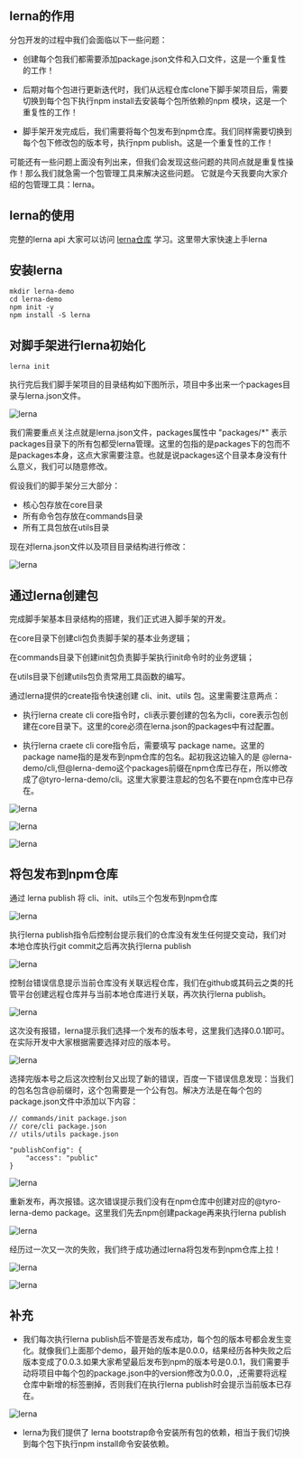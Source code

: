 ## lerna的作用
分包开发的过程中我们会面临以下一些问题：

- 创建每个包我们都需要添加package.json文件和入口文件，这是一个重复性的工作！

- 后期对每个包进行更新迭代时，我们从远程仓库clone下脚手架项目后，需要切换到每个包下执行npm install去安装每个包所依赖的npm 模块，这是一个重复性的工作！

- 脚手架开发完成后，我们需要将每个包发布到npm仓库。我们同样需要切换到每个包下修改包的版本号，执行npm publish。这是一个重复性的工作！

可能还有一些问题上面没有列出来，但我们会发现这些问题的共同点就是重复性操作！那么我们就急需一个包管理工具来解决这些问题。
它就是今天我要向大家介绍的包管理工具：lerna。 


## lerna的使用 

完整的lerna api 大家可以访问 [lerna仓库](https://github.com/lerna/lerna) 学习。这里带大家快速上手lerna 

## 安装lerna

    mkdir lerna-demo
    cd lerna-demo
    npm init -y
    npm install -S lerna

## 对脚手架进行lerna初始化

    lerna init

执行完后我们脚手架项目的目录结构如下图所示，项目中多出来一个packages目录与lerna.json文件。

![lerna](./images/3-1.webp "lerna")

我们需要重点关注点就是lerna.json文件，packages属性中 "packages/*" 表示 packages目录下的所有包都受lerna管理。这里的包指的是packages下的包而不是packages本身，这点大家需要注意。也就是说packages这个目录本身没有什么意义，我们可以随意修改。

假设我们的脚手架分三大部分：

- 核心包存放在core目录
- 所有命令包存放在commands目录
- 所有工具包放在utils目录

现在对lerna.json文件以及项目目录结构进行修改：

![lerna](./images/3-2.webp "lerna")

## 通过lerna创建包

完成脚手架基本目录结构的搭建，我们正式进入脚手架的开发。

在core目录下创建cli包负责脚手架的基本业务逻辑；

在commands目录下创建init包负责脚手架执行init命令时的业务逻辑；

在utils目录下创建utils包负责常用工具函数的编写。

通过lerna提供的create指令快速创建 cli、init、utils 包。这里需要注意两点：

- 执行lerna create cli core指令时，cli表示要创建的包名为cli，core表示包创建在core目录下。这里的core必须在lerna.json的packages中有过配置。

- 执行lerna craete cli core指令后，需要填写 package name。这里的package name指的是发布到npm仓库的包名。起初我这边输入的是 @lerna-demo/cli,但@lerna-demo这个packages前缀在npm仓库已存在，所以修改成了@tyro-lerna-demo/cli。这里大家要注意起的包名不要在npm仓库中已存在。

![lerna](./images/3-3.webp "lerna")

![lerna](./images/3-4.webp "lerna")

![lerna](./images/3-5.webp "lerna")

## 将包发布到npm仓库

通过 lerna publish 将 cli、init、utils三个包发布到npm仓库 

![lerna](./images/3-6.webp "lerna")

执行lerna publish指令后控制台提示我们的仓库没有发生任何提交变动，我们对本地仓库执行git commit之后再次执行lerna publish

![lerna](./images/3-7.webp "lerna")

控制台错误信息提示当前仓库没有关联远程仓库，我们在github或其码云之类的托管平台创建远程仓库并与当前本地仓库进行关联，再次执行lerna publish。

![lerna](./images/3-8.webp "lerna")

这次没有报错，lerna提示我们选择一个发布的版本号，这里我们选择0.0.1即可。在实际开发中大家根据需要选择对应的版本号。

![lerna](./images/3-9.webp "lerna")

选择完版本号之后这次控制台又出现了新的错误，百度一下错误信息发现：当我们的包名包含@前缀时，这个包需要是一个公有包。解决方法是在每个包的package.json文件中添加以下内容：

    // commands/init package.json
    // core/cli package.json
    // utils/utils package.json

    "publishConfig": {
        "access": "public"
    }

![lerna](./images/3-10.webp "lerna")


重新发布，再次报错。这次错误提示我们没有在npm仓库中创建对应的@tyro-lerna-demo package。这里我们先去npm创建package再来执行lerna publish

![lerna](./images/3-11.webp "lerna")

经历过一次又一次的失败，我们终于成功通过lerna将包发布到npm仓库上拉！

![lerna](./images/3-12.webp "lerna")

![lerna](./images/3-13.webp "lerna")

## 补充

- 我们每次执行lerna publish后不管是否发布成功，每个包的版本号都会发生变化。就像我们上面那个demo，最开始的版本是0.0.0，结果经历各种失败之后版本变成了0.0.3.如果大家希望最后发布到npm的版本号是0.0.1，我们需要手动将项目中每个包的package.json中的version修改为0.0.0，,还需要将远程仓库中新增的标签删掉，否则我们在执行lerna publish时会提示当前版本已存在。

![lerna](./images/3-14.webp "lerna")


- lerna为我们提供了 lerna bootstrap命令安装所有包的依赖，相当于我们切换到每个包下执行npm install命令安装依赖。
